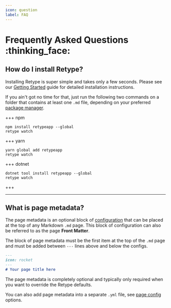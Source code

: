 ```yaml
---
icon: question
label: FAQ
---
```

# Frequently Asked Questions :thinking_face:

## How do I install Retype?

Installing Retype is super simple and takes only a few seconds. Please see our [Getting Started](guides/getting_started.md) guide for detailed installation instructions.

If you ain't got no time for that, just run the following two commands on a folder that contains at least one `.md` file, depending on your preferred [package manager](guides/getting_started.md#prerequisites).

+++  npm
```
npm install retypeapp --global
retype watch
```
+++  yarn
```
yarn global add retypeapp
retype watch
```
+++  dotnet
```
dotnet tool install retypeapp --global
retype watch
```
+++

---

## What is page metadata?

The page metadata is an optional block of [configuration](configuration/page.md) that can be placed at the top of any Markdown `.md` page. This block of configuration can also be referred to as the page **Front Matter**.

The block of page metadata must be the first item at the top of the `.md` page and must be added between `---` lines above and below the configs.

```md sample.md
---
icon: rocket
---
# Your page title here
```

The page metadata is completely optional and typically only required when you want to override the Retype defaults.

You can also add page metadata into a separate `.yml` file, see [page config](configuration/page.md#separate-yml-configuration) options.
